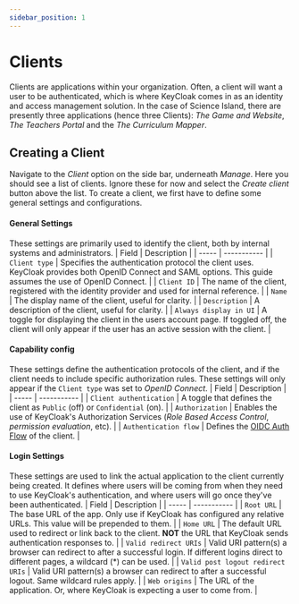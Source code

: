 ```yaml
---
sidebar_position: 1
---
```


# Clients
Clients are applications within your organization. Often, a client will want a user to be authenticated, which is where KeyCloak comes in as an identity and access management solution. In the case of Science Island, there are presently three applications (hence three Clients): *The Game and Website*, *The Teachers Portal* and the *The Curriculum Mapper*.

## Creating a Client
Navigate to the *Client* option on the side bar, underneath *Manage*. Here you should see a list of clients. Ignore these for now and select the *Create client* button above the list. To create a client, we first have to define some general settings and configurations.

#### General Settings
These settings are primarily used to identify the client, both by internal systems and administrators.
| Field | Description |
| ----- | ----------- |
| `Client type` | Specifies the authentication protocol the client uses. KeyCloak provides both OpenID Connect and SAML options. This guide assumes the use of OpenID Connect. |
| `Client ID` | The name of the client, registered with the identity provider and used for internal reference. |
| `Name` | The display name of the client, useful for clarity. | 
| `Description` | A description of the client, useful for clarity. | 
| `Always display in UI` | A toggle for displaying the client in the users account page. If toggled off, the client will only appear if the user has an active session with the client. | 

#### Capability config
These settings define the authentication protocols of the client, and if the client needs to include specific authorization rules. These settings will only appear if the `Client type` was set to *OpenID Connect*.
| Field | Description |
| ----- | ----------- |
| `Client authentication` | A toggle that defines the client as `Public` (off) or `Confidential` (on). |
| `Authorization` | Enables the use of KeyCloak's Authorization Services (*Role Based Access Control*, *permission evaluation*, etc). |
| `Authentication flow` |  Defines the [OIDC Auth Flow](https://www.keycloak.org/docs/latest/server_admin/index.html#con-oidc-auth-flows_server_administration_guide) of the client. |

#### Login Settings
These settings are used to link the actual application to the client currently being created. It defines where users will be coming from when they need to use KeyCloak's authentication, and where users will go once they've been authenticated.
| Field | Description |
| ----- | ----------- |
| `Root URL` | The base URL of the app. Only use if KeyCloak has configured any relative URLs. This value will be prepended to them. |
| `Home URL` | The default URL used to redirect or link back to the client. **NOT** the URL that KeyCloak sends authentication responses to. |
| `Valid redirect URIs` | Valid URI pattern(s) a browser can redirect to after a successful login. If different logins direct to different pages, a wildcard (*) can be used. |
| `Valid post logout redirect URIs` | Valid URI pattern(s) a browser can redirect to after a successful logout. Same wildcard rules apply. | 
| `Web origins` | The URL of the application. Or, where KeyCloak is expecting a user to come from. |